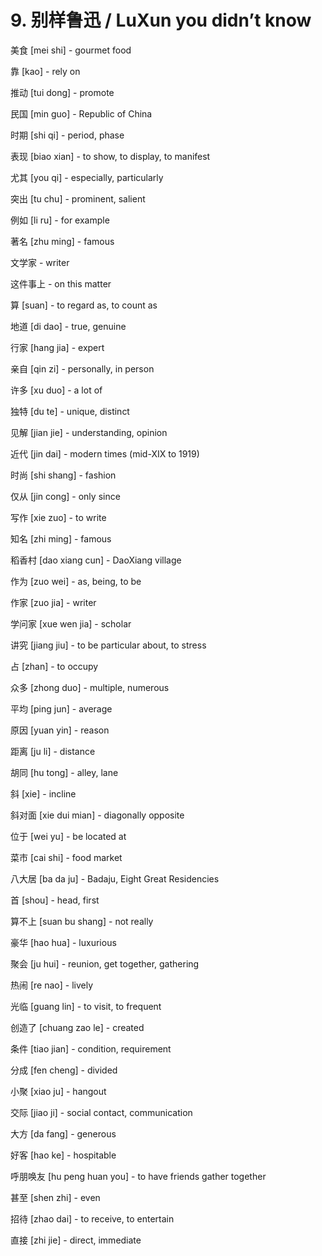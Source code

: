 # 9. 别样鲁迅 / LuXun you didn’t know

美食 [mei shi] - gourmet food

靠 [kao] - rely on

推动 [tui dong] - promote

民国 [min guo] - Republic of China

时期 [shi qi] - period, phase

表现 [biao xian] - to show, to display, to manifest

尤其 [you qi] - especially, particularly

突出 [tu chu] - prominent, salient

例如 [li ru] - for example

著名 [zhu ming] - famous

文学家 - writer

这件事上 - on this matter

算 [suan] - to regard as, to count as

地道 [di dao] - true, genuine

行家 [hang jia] - expert

亲自 [qin zi] - personally, in person

许多 [xu duo] - a lot of

独特 [du te] - unique, distinct

见解 [jian jie] - understanding, opinion

近代 [jin dai] - modern times (mid-XIX to 1919)

时尚 [shi shang] - fashion

仅从 [jin cong] - only since

写作 [xie zuo] - to write

知名 [zhi ming] - famous

稻香村 [dao xiang cun] - DaoXiang village

作为 [zuo wei] - as, being, to be

作家 [zuo jia] - writer

学问家 [xue wen jia] - scholar

讲究 [jiang jiu] - to be particular about, to stress

占 [zhan] - to occupy

众多 [zhong duo] - multiple, numerous

平均 [ping jun] - average

原因 [yuan yin] - reason

距离 [ju li] - distance

胡同 [hu tong] - alley, lane

斜 [xie] - incline

斜对面 [xie dui mian] - diagonally opposite

位于 [wei yu] - be located at

菜市 [cai shi] - food market

八大居 [ba da ju] - Badaju, Eight Great Residencies

首 [shou] - head, first

算不上 [suan bu shang] - not really

豪华 [hao hua] - luxurious

聚会 [ju hui] - reunion, get together, gathering

热闹 [re nao] - lively

光临 [guang lin] - to visit, to frequent

创造了 [chuang zao le] - created

条件 [tiao jian] - condition, requirement

分成 [fen cheng] - divided

小聚 [xiao ju] - hangout

交际 [jiao ji] - social contact, communication

大方 [da fang] - generous

好客 [hao ke] - hospitable

呼朋唤友 [hu peng huan you] - to have friends gather together

甚至 [shen zhi] - even

招待 [zhao dai] - to receive, to entertain

直接 [zhi jie] - direct, immediate